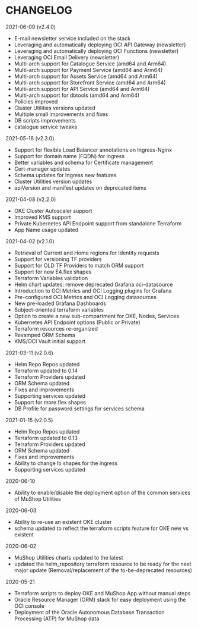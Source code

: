 # CHANGELOG

2021-06-09 (v2.4.0)

- E-mail newsletter service included on the stack
- Leveraging and automatically deploying OCI API Gateway (newsletter)
- Leveraging and automatically deploying OCI Functions (newsletter)
- Leveraging OCI Email Delivery (newsletter)
- Multi-arch support for Catalogue Service (amd64 and Arm64)
- Multi-arch support for Payment Service (amd64 and Arm64)
- Multi-arch support for Assets Service (amd64 and Arm64)
- Multi-arch support for Storefront Service (amd64 and Arm64)
- Multi-arch support for API Service (amd64 and Arm64)
- Multi-arch support for dbtools (amd64 and Arm64)
- Policies improved
- Cluster Utilities versions updated
- Multiple small improvements and fixes
- DB scripts improvements
- catalogue service tweaks

2021-05-18 (v2.3.0)

- Support for flexible Load Balancer annotations on Ingress-Nginx
- Support for domain name (FQDN) for ingress
- Better variables and schema for Certificate management
- Cert-manager updates
- Schema updates for Ingress new features
- Cluster Utilities version updates
- apiVersion and manifest updates on deprecated items

2021-04-08 (v2.2.0)

- OKE Cluster Autoscaler support
- Improved KMS support
- Private Kubernetes API Endpoint support from standalone Terraform
- App Name usage updated

2021-04-02 (v2.1.0)

- Retrieval of Current and Home regions for Identity requests
- Support for versioning TF providers
- Support for OLD TF Providers to match ORM support
- Support for new E4.flex shapes
- Terraform Variables validation
- Helm chart updates: remove deprecated Grafana oci-datasource
- Introduction to OCI Metrics and OCI Logging plugins for Grafana
- Pre-configured OCI Metrics and OCI Logging datasources
- New pre-loaded Grafana Dashboards
- Subject-oriented terraform variables
- Option to create a new sub-compartment for OKE, Nodes, Services
- Kubernetes API Endpoint options (Public or Private)
- Terraform resources re-organized
- Revamped ORM Schema
- KMS/OCI Vault initial support

2021-03-11 (v2.0.6)

- Helm Repo Repos updated
- Terraform updated to 0.14
- Terraform Providers updated
- ORM Schema updated
- Fixes and improvements
- Supporting services updated
- Support for more flex shapes
- DB Profile for password settings for services schema

2021-01-15 (v2.0.5)

- Helm Repo Repos updated
- Terraform updated to 0.13
- Terraform Providers updated
- ORM Schema updated
- Fixes and improvements
- Ability to change lb shapes for the ingress
- Supporting services updated

2020-06-10

- Ability to enable/disable the deployment option of the common services of MuShop Utilities

2020-06-03

- Ability to re-use an existent OKE cluster
- schema updated to reflect the terraform scripts feature for OKE new vs existent

2020-06-02

- MuShop Utilities charts updated to the latest
- updated the helm_repository terraform resource to be ready for the next major update (Removal/replacement of the to-be-deprecated resources)

2020-05-21

- Terraform scripts to deploy OKE and MuShop App without manual steps
- Oracle Resource Manager (ORM) stack for easy deployment using the OCI console
- Deployment of the Oracle Autonomous Database Transaction Processing (ATP) for MuShop data
